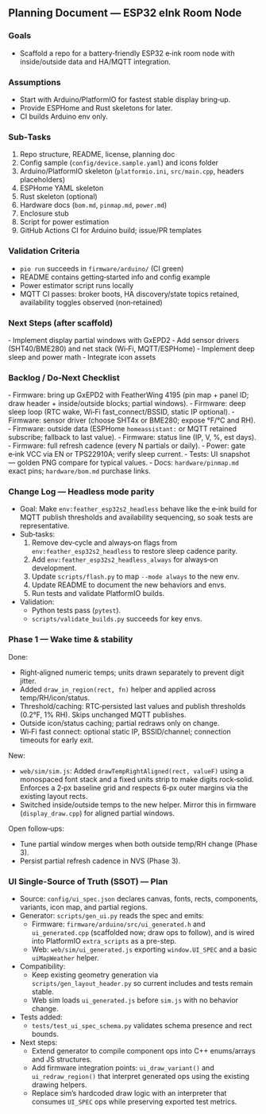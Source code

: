 ## Planning Document — ESP32 eInk Room Node

### Goals
- Scaffold a repo for a battery‑friendly ESP32 e‑ink room node with inside/outside data and HA/MQTT integration.

### Assumptions
- Start with Arduino/PlatformIO for fastest stable display bring‑up.
- Provide ESPHome and Rust skeletons for later.
- CI builds Arduino env only.

### Sub‑Tasks
1) Repo structure, README, license, planning doc
2) Config sample (`config/device.sample.yaml`) and icons folder
3) Arduino/PlatformIO skeleton (`platformio.ini`, `src/main.cpp`, headers placeholders)
4) ESPHome YAML skeleton
5) Rust skeleton (optional)
6) Hardware docs (`bom.md`, `pinmap.md`, `power.md`)
7) Enclosure stub
8) Script for power estimation
9) GitHub Actions CI for Arduino build; issue/PR templates

### Validation Criteria
- `pio run` succeeds in `firmware/arduino/` (CI green)
- README contains getting‑started info and config example
- Power estimator script runs locally
 - MQTT CI passes: broker boots, HA discovery/state topics retained, availability toggles observed (non‑retained)

### Next Steps (after scaffold)
‑ Implement display partial windows with GxEPD2
‑ Add sensor drivers (SHT40/BME280) and net stack (Wi‑Fi, MQTT/ESPHome)
‑ Implement deep sleep and power math
‑ Integrate icon assets

### Backlog / Do‑Next Checklist
‑ Firmware: bring up GxEPD2 with FeatherWing 4195 (pin map + panel ID; draw header + inside/outside blocks; partial windows).
‑ Firmware: deep sleep loop (RTC wake, Wi‑Fi fast_connect/BSSID, static IP optional).
‑ Firmware: sensor driver (choose SHT4x or BME280; expose °F/°C and RH).
‑ Firmware: outside data (ESPHome `homeassistant:` or MQTT retained subscribe; fallback to last value).
‑ Firmware: status line (IP, V, %, est days).
‑ Firmware: full refresh cadence (every N partials or daily).
‑ Power: gate e‑ink VCC via EN or TPS22910A; verify sleep current.
‑ Tests: UI snapshot — golden PNG compare for typical values.
‑ Docs: `hardware/pinmap.md` exact pins; `hardware/bom.md` purchase links.

### Change Log — Headless mode parity

- Goal: Make `env:feather_esp32s2_headless` behave like the e‑ink build for MQTT publish thresholds and availability sequencing, so soak tests are representative.
- Sub‑tasks:
  1. Remove dev‑cycle and always‑on flags from `env:feather_esp32s2_headless` to restore sleep cadence parity.
  2. Add `env:feather_esp32s2_headless_always` for always‑on development.
  3. Update `scripts/flash.py` to map `--mode always` to the new env.
  4. Update README to document the new behaviors and envs.
  5. Run tests and validate PlatformIO builds.
- Validation:
  - Python tests pass (`pytest`).
  - `scripts/validate_builds.py` succeeds for key envs.


### Phase 1 — Wake time & stability

Done:
- Right‑aligned numeric temps; units drawn separately to prevent digit jitter.
- Added `draw_in_region(rect, fn)` helper and applied across temp/RH/icon/status.
- Threshold/caching: RTC‑persisted last values and publish thresholds (0.2°F, 1% RH). Skips unchanged MQTT publishes.
- Outside icon/status caching; partial redraws only on change.
- Wi‑Fi fast connect: optional static IP, BSSID/channel; connection timeouts for early exit.

New:
- `web/sim/sim.js`: Added `drawTempRightAligned(rect, valueF)` using a monospaced font stack and a fixed units strip to make digits rock‑solid. Enforces a 2‑px baseline grid and respects 6‑px outer margins via the existing layout rects.
- Switched inside/outside temps to the new helper. Mirror this in firmware (`display_draw.cpp`) for aligned partial windows.

Open follow‑ups:
- Tune partial window merges when both outside temp/RH change (Phase 3).
- Persist partial refresh cadence in NVS (Phase 3).

### UI Single-Source of Truth (SSOT) — Plan

- Source: `config/ui_spec.json` declares canvas, fonts, rects, components, variants, icon map, and partial regions.
- Generator: `scripts/gen_ui.py` reads the spec and emits:
  - Firmware: `firmware/arduino/src/ui_generated.h` and `ui_generated.cpp` (scaffolded now; draw ops to follow), and is wired into PlatformIO `extra_scripts` as a pre-step.
  - Web: `web/sim/ui_generated.js` exporting `window.UI_SPEC` and a basic `uiMapWeather` helper.
- Compatibility:
  - Keep existing geometry generation via `scripts/gen_layout_header.py` so current includes and tests remain stable.
  - Web sim loads `ui_generated.js` before `sim.js` with no behavior change.
- Tests added:
  - `tests/test_ui_spec_schema.py` validates schema presence and rect bounds.
- Next steps:
  - Extend generator to compile component ops into C++ enums/arrays and JS structures.
  - Add firmware integration points: `ui_draw_variant()` and `ui_redraw_region()` that interpret generated ops using the existing drawing helpers.
  - Replace sim’s hardcoded draw logic with an interpreter that consumes `UI_SPEC` ops while preserving exported test metrics.

